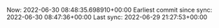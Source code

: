 Now: 2022-06-30 08:48:35.698910+00:00 Earliest commit since sync: 2022-06-30 08:47:36+00:00 Last sync: 2022-06-29 21:27:53+00:00

